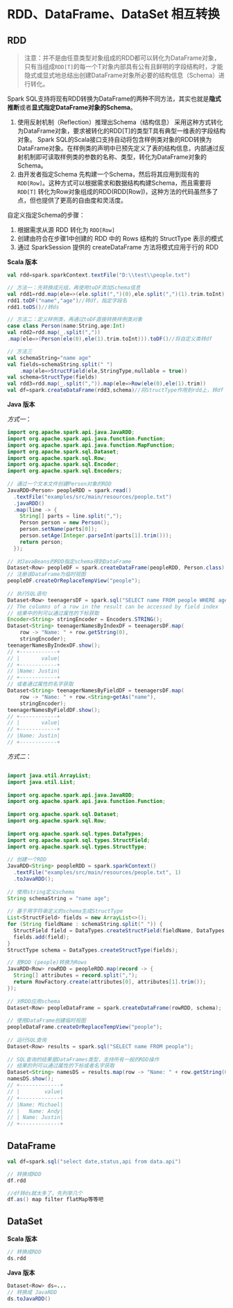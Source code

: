 # RDD、DataFrame、DataSet 相互转换

## RDD

> 注意：并不是由任意类型对象组成的RDD都可以转化为DataFrame对象，只有当组成`RDD[T]`的每一个T对象内部具有公有且鲜明的字段结构时，才能隐式或显式地总结出创建DataFrame对象所必要的结构信息（Schema）进行转化。

Spark SQL支持将现有RDD转换为DataFrame的两种不同方法，其实也就是**隐式推断**或者**显式指定DataFrame对象的Schema**。

1. 使用反射机制（Reflection）推理出Schema（结构信息）
    采用这种方式转化为DataFrame对象，要求被转化的RDD[T]的类型T具有典型一维表的字段结构对象。
    Spark SQL的Scala接口支持自动将包含样例类对象的RDD转换为DataFrame对象。在样例类的声明中已预先定义了表的结构信息，内部通过反射机制即可读取样例类的参数的名称、类型，转化为DataFrame对象的Schema。
2. 由开发者指定Schema
    先构建一个Schema，然后将其应用到现有的 `RDD[Row]`。这种方式可以根据需求和数据结构构建Schema，而且需要将 `RDD[T]` 转化为Row对象组成的RDD(RDD[Row])，这种方法的代码虽然多了点，但也提供了更高的自由度和灵活度。

自定义指定Schema的步骤：

1. 根据需求从源 RDD 转化为 `RDD[Row]`
2. 创建由符合在步骤1中创建的 RDD 中的 Rows 结构的 StructType 表示的模式
3. 通过 SparkSession 提供的 createDataFrame 方法将模式应用于行的 RDD

**Scala 版本**

```scala
val rdd=spark.sparkContext.textFile("D:\\test\\people.txt")

// 方法一：先转换成元组，再使用toDF添加Schema信息
val rdd1=rdd.map(ele=>(ele.split(",")(0),ele.split(",")(1).trim.toInt))
rdd1.toDF("name","age")//转df，指定字段名
rdd1.toDS()//转ds

// 方法二：定义样例类，再通过toDF直接转换样例类对象
case class Person(name:String,age:Int)
val rdd2=rdd.map(_.split(","))
.map(ele=>(Person(ele(0),ele(1).trim.toInt))).toDF()//将自定义类转df

// 方法三
val schemaString="name age"
val fields=schemaString.split(" ")
    .map(ele=>StructField(ele,StringType,nullable = true))
val schema=StructType(fields)
val rdd3=rdd.map(_.split(",")).map(ele=>Row(ele(0),ele(1).trim))
val df=spark.createDataFrame(rdd3,schema)//将StructType作用到rdd上，转df
```

**Java 版本**

*方式一*：

```java
import org.apache.spark.api.java.JavaRDD;
import org.apache.spark.api.java.function.Function;
import org.apache.spark.api.java.function.MapFunction;
import org.apache.spark.sql.Dataset;
import org.apache.spark.sql.Row;
import org.apache.spark.sql.Encoder;
import org.apache.spark.sql.Encoders;
 
// 通过一个文本文件创建Person对象的RDD
JavaRDD<Person> peopleRDD = spark.read()
  .textFile("examples/src/main/resources/people.txt")
  .javaRDD()
  .map(line -> {
    String[] parts = line.split(",");
	Person person = new Person();
	person.setName(parts[0]);
	person.setAge(Integer.parseInt(parts[1].trim()));
	return person;
  });
 
// 对JavaBeans的RDD指定schema得到DataFrame
Dataset<Row> peopleDF = spark.createDataFrame(peopleRDD, Person.class);
// 注册该DataFrame为临时视图
peopleDF.createOrReplaceTempView("people");
 
// 执行SQL语句
Dataset<Row> teenagersDF = spark.sql("SELECT name FROM people WHERE age BETWEEN 13 AND 19");
// The columns of a row in the result can be accessed by field index
// 结果中的列可以通过属性的下标获取
Encoder<String> stringEncoder = Encoders.STRING();
Dataset<String> teenagerNamesByIndexDF = teenagersDF.map(
    row -> "Name: " + row.getString(0),
    stringEncoder);
teenagerNamesByIndexDF.show();
// +------------+
// |       value|
// +------------+
// |Name: Justin|
// +------------+
// 或者通过属性的名字获取
Dataset<String> teenagerNamesByFieldDF = teenagersDF.map(
    row -> "Name: " + row.<String>getAs("name"),
    stringEncoder);
teenagerNamesByFieldDF.show();
// +------------+
// |       value|
// +------------+
// |Name: Justin|
// +------------+
```

*方式二*：

```java

import java.util.ArrayList;
import java.util.List;
 
import org.apache.spark.api.java.JavaRDD;
import org.apache.spark.api.java.function.Function;
 
import org.apache.spark.sql.Dataset;
import org.apache.spark.sql.Row;
 
import org.apache.spark.sql.types.DataTypes;
import org.apache.spark.sql.types.StructField;
import org.apache.spark.sql.types.StructType;
 
// 创建一个RDD
JavaRDD<String> peopleRDD = spark.sparkContext()
  .textFile("examples/src/main/resources/people.txt", 1)
  .toJavaRDD();
 
// 使用string定义schema
String schemaString = "name age";
 
// 基于用字符串定义的schema生成StructType
List<StructField> fields = new ArrayList<>();
for (String fieldName : schemaString.split(" ")) {
  StructField field = DataTypes.createStructField(fieldName, DataTypes.StringType, true);
  fields.add(field);
}
StructType schema = DataTypes.createStructType(fields);

// 把RDD (people)转换为Rows
JavaRDD<Row> rowRDD = peopleRDD.map(record -> {
  String[] attributes = record.split(",");
  return RowFactory.create(attributes[0], attributes[1].trim());
});
 
// 对RDD应用schema
Dataset<Row> peopleDataFrame = spark.createDataFrame(rowRDD, schema);
 
// 使用DataFrame创建临时视图
peopleDataFrame.createOrReplaceTempView("people");
 
// 运行SQL查询
Dataset<Row> results = spark.sql("SELECT name FROM people");
 
// SQL查询的结果是DataFrames类型，支持所有一般的RDD操作
// 结果的列可以通过属性的下标或者名字获取
Dataset<String> namesDS = results.map(row -> "Name: " + row.getString(0), Encoders.STRING());
namesDS.show();
// +-------------+
// |        value|
// +-------------+
// |Name: Michael|
// |   Name: Andy|
// | Name: Justin|
// +-------------+
```

## DataFrame

```scala
val df=spark.sql("select date,status,api from data.api")

// 转换成RDD
df.rdd

//df转ds就太多了，先列举几个
df.as() map filter flatMap等等吧
```

## DataSet

**Scala 版本**

```scala
// 转换成RDD
ds.rdd
```

**Java 版本**

```java
Dataset<Row> ds=...
// 转换成 JavaRDD
ds.toJavaRDD()
```